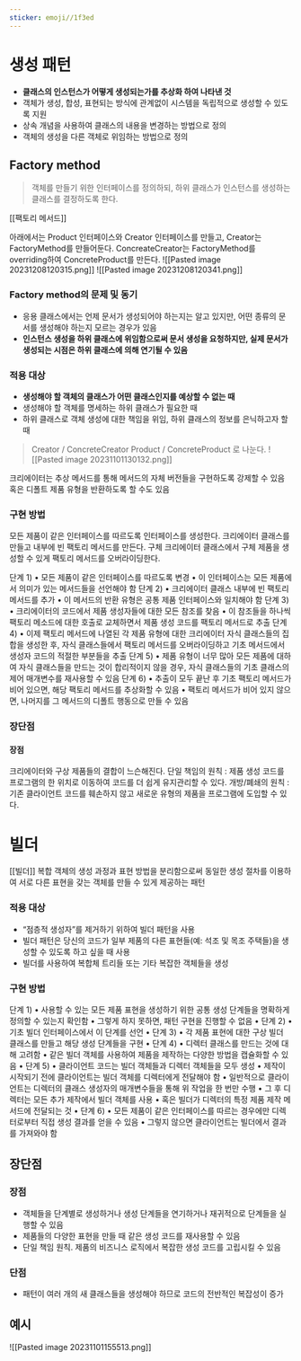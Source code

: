 ```yaml
---
sticker: emoji//1f3ed
---
```

# 생성 패턴
- **클래스의 인스턴스가 어떻게 생성되는가를 추상화 하여 나타낸 것**
- 객체가 생성, 합성, 표현되는 방식에 관계없이 시스템을 독립적으로 생성할 수 있도록 지원 
- 상속 개념을 사용하여 클래스의 내용을 변경하는 방법으로 정의 
- 객체의 생성을 다른 객체로 위임하는 방법으로 정의
## Factory method
>객체를 만들기 위한 인터페이스를 정의하되, 하위 클래스가 인스턴스를 생성하는 클래스를 결정하도록 한다.

[[팩토리 메서드]]

아래에서는 Product 인터페이스와 Creator 인터페이스를 만들고, 
Creator는 FactoryMethod를 만들어둔다.
ConcreateCreator는 FactoryMethod를 overriding하여 ConcreteProduct를 만든다.
![[Pasted image 20231208120315.png]]
![[Pasted image 20231208120341.png]]
### Factory method의 문제 및 동기
- 응용 클래스에서는 언제 문서가 생성되어야 하는지는 알고 있지만, 어떤 종류의 문서를 생성해야 하는지 모르는 경우가 있음
- **인스턴스 생성을 하위 클래스에 위임함으로써 문서 생성을 요청하지만, 실제 문서가 생성되는 시점은 하위 클래스에 의해 연기될 수 있음**
### 적용 대상
- **생성해야 할 객체의 클래스가 어떤 클래스인지를 예상할 수 없는 때** 
- 생성해야 할 객체를 명세하는 하위 클래스가 필요한 때 
- 하위 클래스로 객체 생성에 대한 책임을 위임, 하위 클래스의 정보를 은닉하고자 할 때

>Creator / ConcreteCreator
  Product / ConcreteProduct 
  로 나눈다.
![[Pasted image 20231101130132.png]]

크리에이터는 추상 메서드를 통해 메서드의 자체 버전들을 구현하도록 강제할 수 있음
혹은 디폴트 제품 유형을 반환하도록 할 수도 있음
### 구현 방법
모든 제품이 같은 인터페이스를 따르도록 인터페이스를 생성한다.
크리에이터 클래스를 만들고 내부에 빈 팩토리 메서드를 만든다.
구체 크리에이터 클래스에서 구체 제품을 생성할 수 있게 팩토리 메서드를 오버라이딩한다. 

단계 1) 
	• 모든 제품이 같은 인터페이스를 따르도록 변경 
	• 이 인터페이스는 모든 제품에서 의미가 있는 메서드들을 선언해야 함 
단계 2) 
	• 크리에이터 클래스 내부에 빈 팩토리 메서드를 추가 
	• 이 메서드의 반환 유형은 공통 제품 인터페이스와 일치해야 함
단계 3) 
	• 크리에이터의 코드에서 제품 생성자들에 대한 모든 참조를 찾음 
	• 이 참조들을 하나씩 팩토리 메소드에 대한 호출로 교체하면서 제품 생성 코드를 팩토리 메서드로 추출
단계 4) 
	• 이제 팩토리 메서드에 나열된 각 제품 유형에 대한 크리에이터 자식 클래스들의 집합을 생성한 후, 자식 클래스들에서 팩토리 메서드를 오버라이딩하고 기초 메서드에서 생성자 코드의 적절한 부분들을 추출 
단계 5) 
	• 제품 유형이 너무 많아 모든 제품에 대하여 자식 클래스들을 만드는 것이 합리적이지 않을 경우, 자식 클래스들의 기초 클래스의 제어 매개변수를 재사용할 수 있음 
단계 6)
	• 추출이 모두 끝난 후 기초 팩토리 메서드가 비어 있으면, 해당 팩토리 메서드를 추상화할 수 있음 
	• 팩토리 메서드가 비어 있지 않으면, 나머지를 그 메서드의 디폴트 행동으로 만들 수 있음

### 장단점
#### 장점
크리에이터와 구상 제품들의 결합이 느슨해진다.
단일 책임의 원칙 : 제품 생성 코드를 프로그램의 한 위치로 이동하여 코드를 더 쉽게 유지관리할 수 있다.
개방/폐쇄의 원칙 : 기존 클라이언트 코드를 훼손하지 않고 새로운 유형의 제품을 프로그램에 도입할 수 있다.

# 빌더
[[빌더]]
복합 객체의 생성 과정과 표현 방법을 분리함으로써 동일한 생성 절차를 이용하여 서로 다른 표현을 갖는 객체를 만들 수 있게 제공하는 패턴

### 적용 대상
- “점층적 생성자”를 제거하기 위하여 빌더 패턴을 사용 
- 빌더 패턴은 당신의 코드가 일부 제품의 다른 표현들(예: 석조 및 목조 주택들)을 생성할 수 있도록 하고 싶을 때 사용
- 빌더를 사용하여 복합체 트리들 또는 기타 복잡한 객체들을 생성
### 구현 방법
단계 1) 
	• 사용할 수 있는 모든 제품 표현을 생성하기 위한 공통 생성 단계들을 명확하게 정의할 수 있는지 확인함 
	• 그렇게 하지 못하면, 패턴 구현을 진행할 수 없음 
• 단계 2) 
	• 기초 빌더 인터페이스에서 이 단계를 선언 
• 단계 3) 
	• 각 제품 표현에 대한 구상 빌더 클래스를 만들고 해당 생성 단계들을 구현 
• 단계 4) 
	• 디렉터 클래스를 만드는 것에 대해 고려함 
	• 같은 빌더 객체를 사용하여 제품을 제작하는 다양한 방법을 캡슐화할 수 있음 
• 단계 5)
	• 클라이언트 코드는 빌더 객체들과 디렉터 객체들을 모두 생성 
	• 제작이 시작되기 전에 클라이언트는 빌더 객체를 디렉터에게 전달해야 함 
	• 일반적으로 클라이언트는 디렉터의 클래스 생성자의 매개변수들을 통해 위 작업을 한 번만 수행
	• 그 후 디렉터는 모든 추가 제작에서 빌더 객체를 사용 
	• 혹은 빌더가 디렉터의 특정 제품 제작 메서드에 전달되는 것 
• 단계 6) 
	• 모든 제품이 같은 인터페이스를 따르는 경우에만 디렉터로부터 직접 생성 결과를 얻을 수 있음 
	• 그렇지 않으면 클라이언트는 빌더에서 결과를 가져와야 함

## 장단점
### 장점
- 객체들을 단계별로 생성하거나 생성 단계들을 연기하거나 재귀적으로 단계들을 실행할 수 있음 
- 제품들의 다양한 표현을 만들 때 같은 생성 코드를 재사용할 수 있음 
- 단일 책임 원칙. 제품의 비즈니스 로직에서 복잡한 생성 코드를 고립시킬 수 있음
### 단점
- 패턴이 여러 개의 새 클래스들을 생성해야 하므로 코드의 전반적인 복잡성이 증가

## 예시
![[Pasted image 20231101155513.png]]